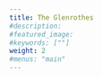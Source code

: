 ```yaml
---
title: The Glenrothes
#description: 
#featured_image: 
#keywords: [""]
weight: 2
#menus: "main"
---
```

